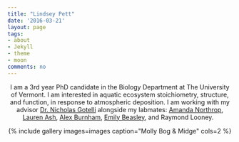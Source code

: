 ```yaml
---
title: "Lindsey Pett"
date: '2016-03-21'
layout: page
tags:
- about
- Jekyll
- theme
- moon
comments: no
---
```

    
<center> I am a 3rd year PhD candidate in the Biology Department at The University of Vermont. I am interested in aquatic ecosystem stoichiometry, structure, and function, in response to atmospheric deposition. I am working with my advisor <a href="http://www.uvm.edu/~ngotelli/homepage.html">Dr. Nicholas Gotelli</a> alongside my labmates: <a href="https://www.uvm.edu/~anorthro/">Amanda Northrop</a>, <a href="https://lvash.github.io">Lauren Ash</a>, <a href="https://github.com/alexburn17">Alex Burnham</a>, <a href="https://beasthebiologist.wordpress.com">Emily Beasley</a>, and Raymond Looney.



<img center="MollyBog.jpg"/>
<img center="Midge.jpg" />

{% include gallery images=images caption="Molly Bog & Midge" cols=2 %}


